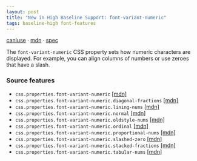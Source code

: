 ```yaml
---
layout: post
title: "New in High Baseline Support: font-variant-numeric"
tags: baseline-high font-features
---
```


[caniuse](https://caniuse.com/?search=font-variant-numeric) · [mdn](https://developer.mozilla.org/en-US/search?q=font-variant-numeric) · [spec](https://drafts.csswg.org/css-fonts-4/#font-variant-numeric-prop)

The `font-variant-numeric` CSS property sets how numeric characters are displayed. For example, you can align columns of numbers or use zeroes that have a slash.

### Source features

- ``css.properties.font-variant-numeric`` [[mdn]](https://developer.mozilla.org/en-US/search?q=css.properties.font-variant-numeric)
- ``css.properties.font-variant-numeric.diagonal-fractions`` [[mdn]](https://developer.mozilla.org/en-US/search?q=css.properties.font-variant-numeric.diagonal-fractions)
- ``css.properties.font-variant-numeric.lining-nums`` [[mdn]](https://developer.mozilla.org/en-US/search?q=css.properties.font-variant-numeric.lining-nums)
- ``css.properties.font-variant-numeric.normal`` [[mdn]](https://developer.mozilla.org/en-US/search?q=css.properties.font-variant-numeric.normal)
- ``css.properties.font-variant-numeric.oldstyle-nums`` [[mdn]](https://developer.mozilla.org/en-US/search?q=css.properties.font-variant-numeric.oldstyle-nums)
- ``css.properties.font-variant-numeric.ordinal`` [[mdn]](https://developer.mozilla.org/en-US/search?q=css.properties.font-variant-numeric.ordinal)
- ``css.properties.font-variant-numeric.proportional-nums`` [[mdn]](https://developer.mozilla.org/en-US/search?q=css.properties.font-variant-numeric.proportional-nums)
- ``css.properties.font-variant-numeric.slashed-zero`` [[mdn]](https://developer.mozilla.org/en-US/search?q=css.properties.font-variant-numeric.slashed-zero)
- ``css.properties.font-variant-numeric.stacked-fractions`` [[mdn]](https://developer.mozilla.org/en-US/search?q=css.properties.font-variant-numeric.stacked-fractions)
- ``css.properties.font-variant-numeric.tabular-nums`` [[mdn]](https://developer.mozilla.org/en-US/search?q=css.properties.font-variant-numeric.tabular-nums)
